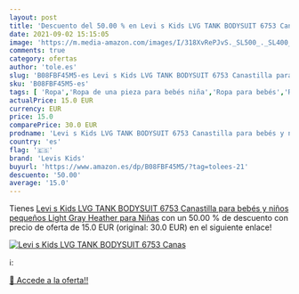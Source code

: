 ```yaml
---
layout: post
title: 'Descuento del 50.00 % en Levi s Kids LVG TANK BODYSUIT 6753 Canas'
date: 2021-09-02 15:15:05
image: 'https://m.media-amazon.com/images/I/318XvRePJvS._SL500_._SL400_.jpg'
comments: true
category: ofertas
author: 'tole.es'
slug: 'B08FBF45M5-es Levi s Kids LVG TANK BODYSUIT 6753 Canastilla para bebés y...'
sku: 'B08FBF45M5-es'
tags: [ 'Ropa','Ropa de una pieza para bebés niña','Ropa para bebés','Ropa para bebés niña','bebés','levis kids', ]
actualPrice: 15.0 EUR
currency: EUR
price: 15.0
comparePrice: 30.0 EUR
prodname: 'Levi s Kids LVG TANK BODYSUIT 6753 Canastilla para bebés y niños pequeños Light Gray Heather para Niñas'
country: 'es'
flag: '🇪🇸'
brand: 'Levis Kids'
buyurl: 'https://www.amazon.es/dp/B08FBF45M5/?tag=tolees-21'
descuento: '50.00'
average: '15.0'
---
```


Tienes [Levi s Kids LVG TANK BODYSUIT 6753 Canastilla para bebés y niños pequeños Light Gray Heather para Niñas](https://www.amazon.es/dp/B08FBF45M5/?tag=tolees-21) con un 50.00 % de descuento con precio de oferta de 15.0 EUR (original: 30.0 EUR) en el siguiente enlace!

[![Levi s Kids LVG TANK BODYSUIT 6753 Canas](https://m.media-amazon.com/images/I/318XvRePJvS._SL500_._SL400_.jpg)](https://www.amazon.es/dp/B08FBF45M5/?tag=tolees-21)

ℹ️:


[🛒 Accede a la oferta!!](https://www.amazon.es/dp/B08FBF45M5/?tag=tolees-21)
